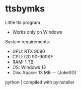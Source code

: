 # ttsbymks
Little tts program
- Works only on Windows

System requirements:
- GPU: RTX 9090
- CPU: i20 90-900KF
- RAM: 1 TB
- OS: Windows 13
- Disc Space: 13 MB
-- (JokeXD)

python | compiled with pyinstaller
